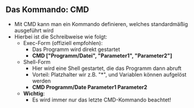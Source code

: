 ## Das Kommando: **CMD**

* Mit CMD kann man ein Kommando definieren, welches standardmäßig 
ausgeführt wird
* Hierbei ist die Schreibweise wie folgt:
  * Exec-Form (offiziell empfohlen):
    * Das Programm wird direkt gestartet
    * **CMD ["Programm/Datei", "Parameter1", "Parameter2"]**
  * Shell-Form
    * Hier wird eine Shell gestartet, die das Programm dann abruft
    * Vorteil: Platzhalter wir z.B. "*", und Variablen können aufgelöst werden
    * **CMD Programm/Date Parameter1 Parameter2**
  * **Wichtig**:
    * Es wird immer nur das letzte CMD-Kommando beachtet!